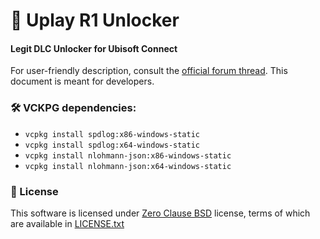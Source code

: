 ﻿# 🐨 Uplay R1 Unlocker 
#### Legit DLC Unlocker for Ubisoft Connect

For user-friendly description, consult the [official forum thread]. This document is meant for developers.

### 🛠 VCKPG dependencies:
* `vcpkg install spdlog:x86-windows-static`
* `vcpkg install spdlog:x64-windows-static`
* `vcpkg install nlohmann-json:x86-windows-static`
* `vcpkg install nlohmann-json:x64-windows-static`

### 📄 License
This software is licensed under [Zero Clause BSD] license, terms of which are available in [LICENSE.txt]

[Official forum thread]: https://cs.rin.ru/forum/viewtopic.php?p=2337576#p2337576

[Zero Clause BSD]: https://choosealicense.com/licenses/0bsd/

[LICENSE.txt]: ./LICENSE.txt
